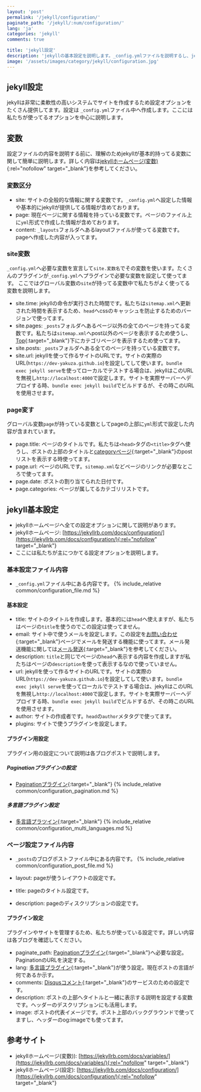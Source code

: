 ```yaml
---
layout: 'post'
permalink: '/jekyll/configuration/'
paginate_path: '/jekyll/:num/configuration/'
lang: 'ja'
categories: 'jekyll'
comments: true

title: 'jekyll設定'
description: 'jekyllの基本設定を説明します。_config.ymlファイルを説明するし、jekyll中で使える変数に関して説明します。'
image: '/assets/images/category/jekyll/configuration.jpg'
---
```


## jekyll設定
jekyllは非常に柔軟性の高いシステムでサイトを作成するため設定オプションをたくさん提供してます。設定は ```_config.yml```ファイル中へ作成します。ここには私たちが使ってるオプションを中心に説明します。

## 変数
設定ファイルの内容を説明する前に、理解のためjekyllが基本的持ってる変数に関して簡単に説明します。詳しく内容は[jekyllホームページ(変数)](https://jekyllrb.com/docs/variables/){:rel="nofollow" target="_blank"}を参考してください。

### 変数区分
- site: サイトの全般的な情報に関する変数です。```_config.yml```へ設定した情報や基本的にjekyllが提供してる情報が含めております。
- page: 現在ページに関する情報を持っている変数です。ページのファイル上に```yml```形式で作成した情報が含めております。
- content: ```_layouts```フォルダへあるlayoutファイルが使ってる変数です。pageへ作成した内容が入ってます。

### site変数
```_config.yml```へ必要な変数を宣言して```site.変数名```でその変数を使います。たくさんのプラグインが```_config.yml```へプラグインで必要な変数を設定して使ってます。
ここではグローバル変数の```site```が持ってる変数中で私たちがよく使ってる変数を説明します。

- site.time: jekyllの命令が実行された時間です。私たちは```sitemap.xml```へ更新された時間を表示するため、```head```へcssのキャッシュを防止するためのバージョンで使ってます。
- site.pages: ```_posts```フォルダへあるページ以外の全てのページを持ってる変数です。私たちは```sitemap.xml```へpost以外のページを表示するため使うし、[Top]({{site.url}}){:target="_blank"}下にカテゴリページを表示するため使ってます。
- site.posts: ```_posts```フォルダへある全てのページを持っている変数です。
- site.url: jekyllを使って作るサイトのURLです。サイトの実際のURL(```https://dev-yakuza.github.io```)を設定してして使います。```bundle exec jekyll serve```を使ってローカルでテストする場合は、jekyllはこのURLを無視し```http://localhost:4000```で設定します。サイトを実際サーバーへデプロイする時、```bundle exec jekyll build```でビルドするが、その時このURLを使用させます。

### page変す
グローバル変数```page```が持っている変数としてpageの上部に```yml```形式で設定した内容が含まれています。

- page.title: ページのタイトルです。私たちは```<head>```タグの```<title>```タグへ使うし、ポストの上部のタイトルと[categoryページ]({{site.url}}/{{page.categories}}/){:target="_blank"}のpostリストを表示する時使ってます。
- page.url: ページのURLです。```sitemap.xml```などページのリンクが必要なところで使ってます。
- page.date: ポストの割り当てられた日付です。
- page.categories: ページが属してるカテゴリリストです。

## jekyll基本設定
- jekyllホームページへ全ての設定オプションに関して説明があります。
- jekyllホームページ: [https://jekyllrb.com/docs/configuration/](https://jekyllrb.com/docs/configuration/){:rel="nofollow" target="_blank"}
- ここには私たちが主につかてる設定オプションを説明します。

### 基本設定ファイル内容
- ```_config.yml```ファイル中にある内容です。
{% include_relative common/configuration_file.md %}

#### 基本設定
- title: サイトのタイトルを作成します。基本的には```head```へ使えますが、私たちはページの```title```を使うのでこの設定は使ってません。
- email: サイト中で使うメールを設定します。この設定を[お問い合わせ]({{site.url}}/{{page.categories}}/disqus/){:target="_blank"}ページでメールを発送する機能に使ってます。メール発送機能に関しては[メール発送]({{site.url}}/{{page.categories}}/send_mail/){:target="_blank"}を参考してください。
- description: ```title```と同じでページの```head```へ表示する内容を作成しますが私たちはページの```description```を使って表示するなので使っていません。
- url: jekyllを使って作るサイトのURLです。サイトの実際のURL(```https://dev-yakuza.github.io```)を設定してして使います。```bundle exec jekyll serve```を使ってローカルでテストする場合は、jekyllはこのURLを無視し```http://localhost:4000```で設定します。サイトを実際サーバーへデプロイする時、```bundle exec jekyll build```でビルドするが、その時このURLを使用させます。
- author: サイトの作成者です。```head```の```author```メタタグで使ってます。
- plugins: サイトで使うプラグインを設定します。

#### プラグイン用設定
プラグイン用の設定について説明は各ブログポストで説明します。

##### Paginationプラグインの設定
- [Paginationプラグイン]({{site.url}}/{{page.categories}}/plugin_pagination/){:target="_blank"}
{% include_relative common/configuration_pagination.md %}

##### 多言語プラグイン設定
- [多言語プラツイン]({{site.url}}/{{page.categories}}/plugin_multi_language/){:target="_blank"}
{% include_relative common/configuration_multi_languages.md %}

### ページ設定ファイル内容
- ```_posts```のブログポストファイル中にある内容です。
{% include_relative common/configuration_post_file.md %}

- layout: pageが使うレイアウトの設定です。
- title: pageのタイトル設定です。
- description: pageのディスクリプションの設定です。

#### プラグイン設定
プラグインやサイトを管理するため、私たちが使っている設定です。詳しい内容は各ブログを確認してください。
- paginate_path: [Paginationプラグイン]({{site.url}}/{{page.categories}}/plugin_pagination/){:target="_blank"}へ必要な設定。PaginationのURLを決定する。
- lang: [多言語プラグイン]({{site.url}}/{{page.categories}}/plugin_multi_language/){:target="_blank"}が使う設定。現在ポストの言語が何であるか示す。
- comments: [Disqusコメント]({{site.url}}/{{page.categories}}/disqus/){:target="_blank"}のサービスのための設定です。
- description: ポストの上部へタイトルと一緒に表示する説明を設定する変数です。ヘッダーのデスクリプションにも活用します。
- image: ポストの代表イメージです。ポスト上部のバックグラウンドで使ってますし、ヘッダーのog:imageでも使ってます。

## 参考サイト
- jekyllホームページ(変数)): [https://jekyllrb.com/docs/variables/](https://jekyllrb.com/docs/variables/){:rel="nofollow" target="_blank"}
- jekyllホームページ(設定): [https://jekyllrb.com/docs/configuration/](https://jekyllrb.com/docs/configuration/){:rel="nofollow" target="_blank"}
